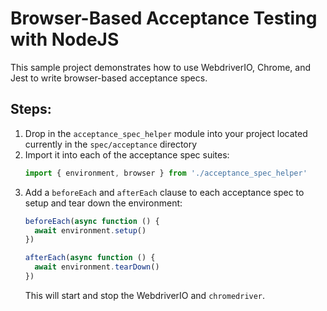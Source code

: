 # Browser-Based Acceptance Testing with NodeJS

This sample project demonstrates how to use WebdriverIO, Chrome, and Jest to write browser-based acceptance specs.

## Steps:

1. Drop in the `acceptance_spec_helper` module into your project located currently in the `spec/acceptance` directory
2. Import it into each of the acceptance spec suites:
   ```javascript
   import { environment, browser } from './acceptance_spec_helper'
   ```
3. Add a `beforeEach` and `afterEach` clause to each acceptance spec to setup and tear down the environment:
   ```javascript
   beforeEach(async function () {
     await environment.setup()
   })

   afterEach(async function () {
     await environment.tearDown()
   })
   ```
   This will start and stop the WebdriverIO and `chromedriver`.
